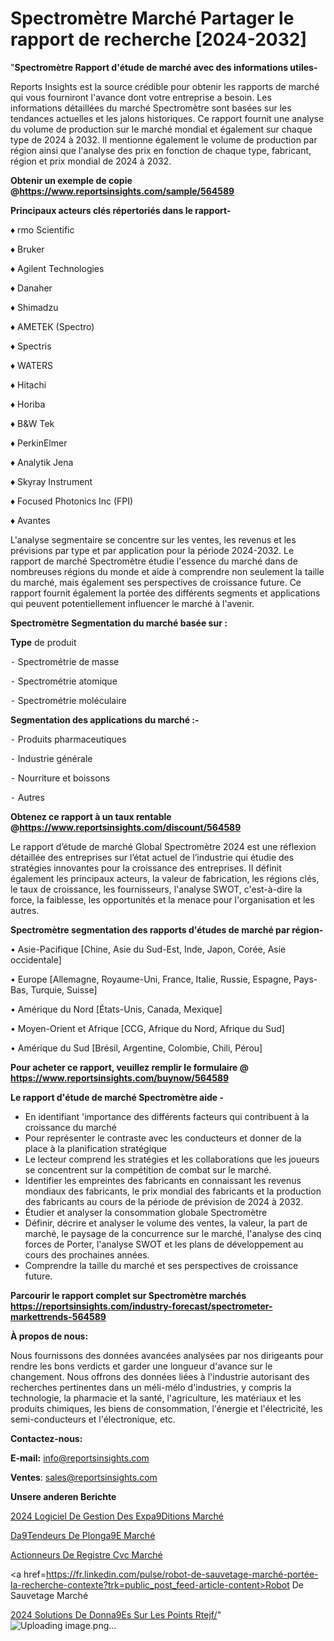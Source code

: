 # Spectromètre Marché Partager le rapport de recherche [2024-2032]

"<strong>Spectromètre Rapport d'étude de marché avec des informations utiles-</strong>

Reports Insights est la source crédible pour obtenir les rapports de marché qui vous fourniront l'avance dont votre entreprise a besoin. Les informations détaillées du marché Spectromètre sont basées sur les tendances actuelles et les jalons historiques. Ce rapport fournit une analyse du volume de production sur le marché mondial et également sur chaque type de 2024 à 2032. Il mentionne également le volume de production par région ainsi que l'analyse des prix en fonction de chaque type, fabricant, région et prix mondial de 2024 à 2032.

<strong><b>Obtenir un exemple de copie @</b></strong><a href=https://www.reportsinsights.com/sample/564589><strong><b>https://www.reportsinsights.com/sample/564589</b></strong></a>

<b>Principaux acteurs clés répertoriés dans le rapport-</b>

<b> </b>♦ rmo Scientific

♦ Bruker

♦ Agilent Technologies

♦ Danaher

♦ Shimadzu

♦ AMETEK (Spectro)

♦ Spectris

♦ WATERS

♦ Hitachi

♦ Horiba

♦ B&W Tek

♦ PerkinElmer

♦ Analytik Jena

♦ Skyray Instrument

♦ Focused Photonics Inc (FPI)

♦ Avantes

L'analyse segmentaire se concentre sur les ventes, les revenus et les prévisions par type et par application pour la période 2024-2032. Le rapport de marché Spectromètre étudie l'essence du marché dans de nombreuses régions du monde et aide à comprendre non seulement la taille du marché, mais également ses perspectives de croissance future. Ce rapport fournit également la portée des différents segments et applications qui peuvent potentiellement influencer le marché à l'avenir.

<strong>Spectromètre Segmentation du marché basée sur :</strong>

<strong>Type</strong> de produit

⁃ Spectrométrie de masse

⁃ Spectrométrie atomique

⁃ Spectrométrie moléculaire

<strong>Segmentation des applications du marché :-</strong>

⁃ Produits pharmaceutiques

⁃ Industrie générale

⁃ Nourriture et boissons

⁃ Autres

<strong><b>Obtenez ce rapport à un taux rentable @</b></strong><a href=https://www.reportsinsights.com/discount/564589><strong><b>https://www.reportsinsights.com/discount/564589</b></strong></a>

Le rapport d’étude de marché Global Spectromètre 2024 est une réflexion détaillée des entreprises sur l’état actuel de l’industrie qui étudie des stratégies innovantes pour la croissance des entreprises. Il définit également les principaux acteurs, la valeur de fabrication, les régions clés, le taux de croissance, les fournisseurs, l'analyse SWOT, c'est-à-dire la force, la faiblesse, les opportunités et la menace pour l'organisation et les autres.

<strong>Spectromètre segmentation des rapports d'études de marché par région-</strong>

• Asie-Pacifique [Chine, Asie du Sud-Est, Inde, Japon, Corée, Asie occidentale]

• Europe [Allemagne, Royaume-Uni, France, Italie, Russie, Espagne, Pays-Bas, Turquie, Suisse]

• Amérique du Nord [États-Unis, Canada, Mexique]

• Moyen-Orient et Afrique [CCG, Afrique du Nord, Afrique du Sud]

• Amérique du Sud [Brésil, Argentine, Colombie, Chili, Pérou]

<strong>Pour acheter ce rapport, veuillez remplir le formulaire @   <a href=https://www.reportsinsights.com/buynow/564589>https://www.reportsinsights.com/buynow/564589</a></strong>

<strong>Le rapport d'étude de marché Spectromètre aide -</strong>
<ul>
  <li>En identifiant 'importance des différents facteurs qui contribuent à la croissance du marché</li>
  <li>Pour représenter le contraste avec les conducteurs et donner de la place à la planification stratégique</li>
  <li>Le lecteur comprend les stratégies et les collaborations que les joueurs se concentrent sur la compétition de combat sur le marché.</li>
  <li>Identifier les empreintes des fabricants en connaissant les revenus mondiaux des fabricants, le prix mondial des fabricants et la production des fabricants au cours de la période de prévision de 2024 à 2032.</li>
  <li>Étudier et analyser la consommation globale Spectromètre</li>
  <li>Définir, décrire et analyser le volume des ventes, la valeur, la part de marché, le paysage de la concurrence sur le marché, l'analyse des cinq forces de Porter, l'analyse SWOT et les plans de développement au cours des prochaines années.</li>
  <li>Comprendre la taille du marché et ses perspectives de croissance future.</li>
</ul>

<strong>Parcourir le rapport complet sur Spectromètre marchés <a href=https://reportsinsights.com/industry-forecast/spectrometer-markettrends-564589>https://reportsinsights.com/industry-forecast/spectrometer-markettrends-564589</a></strong>

<strong>À propos de nous:</strong>

Nous fournissons des données avancées analysées par nos dirigeants pour rendre les bons verdicts et garder une longueur d'avance sur le changement. Nous offrons des données liées à l'industrie autorisant des recherches pertinentes dans un méli-mélo d'industries, y compris la technologie, la pharmacie et la santé, l'agriculture, les matériaux et les produits chimiques, les biens de consommation, l'énergie et l'électricité, les semi-conducteurs et l'électronique, etc.

<strong>Contactez-nous:</strong>

<strong>E-mail:</strong> <a href=mailto:info@reportsinsights.com>info@reportsinsights.com</a>

<strong>Ventes</strong>: <a href=mailto:sales@reportsinsights.com>sales@reportsinsights.com</a>

<strong>Unsere anderen Berichte</strong>

<a href=https://www.linkedin.com/pulse/2024-logiciel-de-gestion-des-exp%C3%A9ditions-march%C3%A9-cjxnc/>2024 Logiciel De Gestion Des Expa9Ditions Marché</a>

<a href=https://www.linkedin.com/pulse/d%C3%A9tendeurs-de-plong%C3%A9e-march%C3%A9-2024-taille-part-wa5qc/>Da9Tendeurs De Plonga9E Marché</a>

<a href=https://www.linkedin.com/pulse/actionneurs-de-registre-cvc-marchétaille-globale-kzctc/>Actionneurs De Registre Cvc Marché</a>

<a href=https://fr.linkedin.com/pulse/robot-de-sauvetage-marché-portée-la-recherche-contexte?trk=public_post_feed-article-content>Robot De Sauvetage Marché</a>

<a href=https://www.linkedin.com/pulse/2024-solutions-de-donn%C3%A9es-sur-les-points-rtejf/>2024 Solutions De Donna9Es Sur Les Points Rtejf/</a>"
![Uploading image.png…]()

